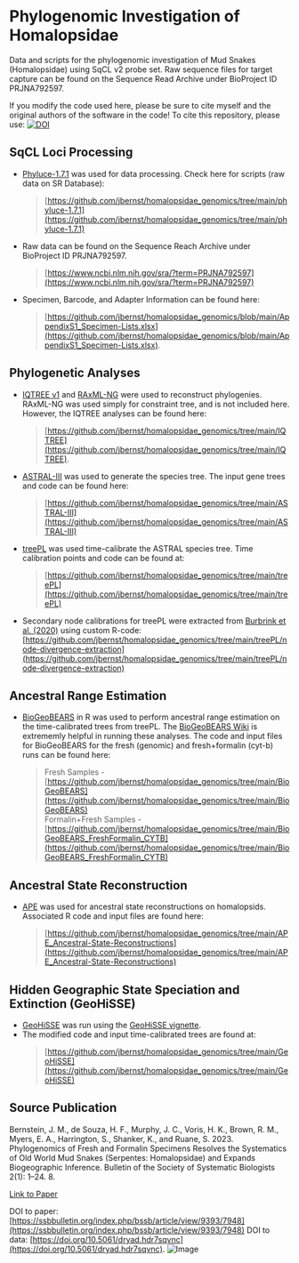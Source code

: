 # Phylogenomic Investigation of Homalopsidae
Data and scripts for the phylogenomic investigation of Mud Snakes (Homalopsidae) using SqCL v2 probe set. 
Raw sequence files for target capture can be found on the Sequence Read Archive under BioProject ID PRJNA792597.

If you modify the code used here, please be sure to cite myself and the original authors of the software in the code!
To cite this repository, please use: [![DOI](https://zenodo.org/badge/644001397.svg)](https://zenodo.org/badge/latestdoi/644001397)


## SqCL Loci Processing
* [Phyluce-1.7.1](https://phyluce.readthedocs.io/en/latest/installation.html) was used for data processing. Check here for scripts (raw data on SR Database):  
  >[https://github.com/jbernst/homalopsidae_genomics/tree/main/phyluce-1.7.1](https://github.com/jbernst/homalopsidae_genomics/tree/main/phyluce-1.7.1)
* Raw data can be found on the Sequence Reach Archive under BioProject ID PRJNA792597.
  >[https://www.ncbi.nlm.nih.gov/sra/?term=PRJNA792597](https://www.ncbi.nlm.nih.gov/sra/?term=PRJNA792597)
* Specimen, Barcode, and Adapter Information can be found here:
  >[https://github.com/jbernst/homalopsidae_genomics/blob/main/AppendixS1_Specimen-Lists.xlsx](https://github.com/jbernst/homalopsidae_genomics/blob/main/AppendixS1_Specimen-Lists.xlsx). 

## Phylogenetic Analyses
* [IQTREE v1](http://www.iqtree.org/) and [RAxML-NG](https://github.com/amkozlov/raxml-ng) were used to reconstruct phylogenies. RAxML-NG was used simply for constraint tree, and is not included here. However, the
  IQTREE analyses can be found here: 
  >[https://github.com/jbernst/homalopsidae_genomics/tree/main/IQTREE](https://github.com/jbernst/homalopsidae_genomics/tree/main/IQTREE).  
* [ASTRAL-III](https://github.com/smirarab/ASTRAL) was used to generate the species tree. The input gene trees and code can be found here:  
  >[https://github.com/jbernst/homalopsidae_genomics/tree/main/ASTRAL-III](https://github.com/jbernst/homalopsidae_genomics/tree/main/ASTRAL-III)
* [treePL](https://github.com/blackrim/treePL) was used time-calibrate the ASTRAL species tree. Time calibration points and code can be found at:
  >[https://github.com/jbernst/homalopsidae_genomics/tree/main/treePL](https://github.com/jbernst/homalopsidae_genomics/tree/main/treePL)  
* Secondary node calibrations for treePL were extracted from [Burbrink et al. (2020)](https://doi.org/10.1093/sysbio/syz062) using custom R-code: 
   [https://github.com/jbernst/homalopsidae_genomics/tree/main/treePL/node-divergence-extraction](https://github.com/jbernst/homalopsidae_genomics/tree/main/treePL/node-divergence-extraction)

## Ancestral Range Estimation
* [BioGeoBEARS](https://github.com/nmatzke/BioGeoBEARS) in R was used to perform ancestral range estimation on the time-calibrated trees from treePL. The [BioGeoBEARS Wiki](http://phylo.wikidot.com/biogeobears)
  is extrememly helpful in running these analyses. The code and input files for BioGeoBEARS for the fresh (genomic) and fresh+formalin (cyt-b) runs can be found here:
  >Fresh Samples - [https://github.com/jbernst/homalopsidae_genomics/tree/main/BioGeoBEARS](https://github.com/jbernst/homalopsidae_genomics/tree/main/BioGeoBEARS)  
  >Formalin+Fresh Samples - [https://github.com/jbernst/homalopsidae_genomics/tree/main/BioGeoBEARS_FreshFormalin_CYTB](https://github.com/jbernst/homalopsidae_genomics/tree/main/BioGeoBEARS_FreshFormalin_CYTB)

## Ancestral State Reconstruction
* [APE](https://cran.r-project.org/web/packages/ape/index.html) was used for ancestral state reconstructions on homalopsids. Associated R code and input files are found here:
  >[https://github.com/jbernst/homalopsidae_genomics/tree/main/APE_Ancestral-State-Reconstructions](https://github.com/jbernst/homalopsidae_genomics/tree/main/APE_Ancestral-State-Reconstructions) 

## Hidden Geographic State Speciation and Extinction (GeoHiSSE)
* [GeoHiSSE](https://doi.org/10.1093/sysbio/syw022) was run using the [GeoHiSSE vignette](https://cran.r-project.org/web/packages/hisse/vignettes/GeoHiSSE-vignette.pdf). 
* The modified code and input time-calibrated trees are found at:
  >[https://github.com/jbernst/homalopsidae_genomics/tree/main/GeoHiSSE](https://github.com/jbernst/homalopsidae_genomics/tree/main/GeoHiSSE)

## Source Publication

Bernstein, J. M., de Souza, H. F., Murphy, J. C., Voris, H. K., Brown, R. M., Myers, E. A., Harrington, S., Shanker, K., and Ruane, S. 2023. Phylogenomics of Fresh and Formalin Specimens Resolves the Systematics of Old World Mud Snakes (Serpentes: Homalopsidae) and Expands Biogeographic Inference. Bulletin of the Society of Systematic Biologists 2(1): 1–24.
8.	

[Link to Paper](https://ssbbulletin.org/index.php/bssb/article/view/9393/7948)

DOI to paper: [https://ssbbulletin.org/index.php/bssb/article/view/9393/7948](https://ssbbulletin.org/index.php/bssb/article/view/9393/7948) 
DOI to data: [https://doi.org/10.5061/dryad.hdr7sqvnc](https://doi.org/10.5061/dryad.hdr7sqvnc).
![Image](https://live.staticflickr.com/65535/53121066876_e0cb8194fd_h.jpg)

